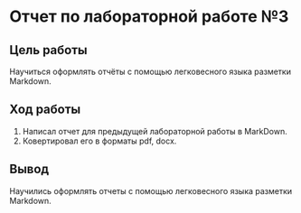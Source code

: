 # Отчет по лабораторной работе №3

## Цель работы

Научиться оформлять отчёты с помощью легковесного языка разметки Markdown.

## Ход работы

1. Написал отчет для предыдущей лабораторной работы в MarkDown.
2. Ковертировал его в форматы pdf, docx.

## Вывод

Научились оформлять отчеты с помощью легковесного языка разметки Markdown.
